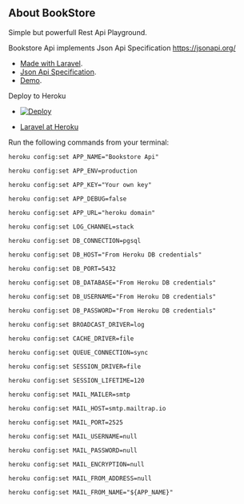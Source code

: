 ## About BookStore

Simple but powerfull Rest Api Playground.

Bookstore Api implements Json Api Specification https://jsonapi.org/

- [Made with Laravel](https://laravel.com).
- [Json Api Specification](https://jsonapi.org).
- [Demo](https://playground-bookstore.herokuapp.com).

Deploy to Heroku

- [![Deploy](https://www.herokucdn.com/deploy/button.svg)](https://heroku.com/deploy?template=https://github.com/carlosvazquez/bookstore-api/tree/main)

- [Laravel at Heroku](https://devcenter.heroku.com/articles/getting-started-with-laravel)

Run the following commands from your terminal:

`heroku config:set APP_NAME="Bookstore Api"`

`heroku config:set APP_ENV=production`

`heroku config:set APP_KEY="Your own key"`

`heroku config:set APP_DEBUG=false`

`heroku config:set APP_URL="heroku domain"`

`heroku config:set LOG_CHANNEL=stack`

`heroku config:set DB_CONNECTION=pgsql`

`heroku config:set DB_HOST="From Heroku DB credentials"`

`heroku config:set DB_PORT=5432`

`heroku config:set DB_DATABASE="From Heroku DB credentials"`

`heroku config:set DB_USERNAME="From Heroku DB credentials"`

`heroku config:set DB_PASSWORD="From Heroku DB credentials"`

`heroku config:set BROADCAST_DRIVER=log`

`heroku config:set CACHE_DRIVER=file`

`heroku config:set QUEUE_CONNECTION=sync`

`heroku config:set SESSION_DRIVER=file`

`heroku config:set SESSION_LIFETIME=120`

`heroku config:set MAIL_MAILER=smtp`

`heroku config:set MAIL_HOST=smtp.mailtrap.io`

`heroku config:set MAIL_PORT=2525`

`heroku config:set MAIL_USERNAME=null`

`heroku config:set MAIL_PASSWORD=null`

`heroku config:set MAIL_ENCRYPTION=null`

`heroku config:set MAIL_FROM_ADDRESS=null`

`heroku config:set MAIL_FROM_NAME="${APP_NAME}"`
